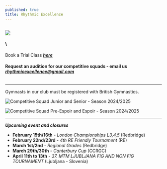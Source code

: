 ```yaml
---
published: true
title: Rhythmic Excellence
---
```

![]()

![](/assets/screenshot-2023-06-13-at-10.12.47.png)

#### \
B﻿ook a Trial Class ***[here](https://docs.google.com/forms/d/e/1FAIpQLSewkct8pJvwFT81TV4aIoftkNBPc0ua5C6gkxQpLsWO-jjR1A/viewform?usp=dialog)***

#### Request an audition for our competitive squads - email us *rhythmicexcellence@gmail.com*

![]()

- - -

Gymnasts in our club must be registered with British Gymnastics.

![Competitive Squad Junior and Senior - Season 2024/2025](/assets/4v1a7484.jpg)

![](/assets/4v1a7458.jpg "Competitive Squad Pre-Espoir and Espoir - Season 2024/2025")



- - -

***Upcoming event and closures***

* **February 15th/16th** - *London Championships L3,4,5* (Redbridge)
* **February 22nd/23rd** - *4th RE Friendly Tournament* (RE)
* **M﻿arch 1st/2nd** - *Regional Grades* (Redbridge)
* **M﻿arch 29th/30th** - *Canterbury Cup* (CCRGC)
* **A﻿pril 11th to 13th** - *37. MTM LJUBLJANA FIG AND NON FIG TOURNAMENT* (Ljubljana - Slovenia)